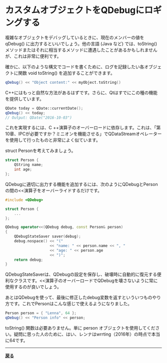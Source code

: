 # カスタムオブジェクトをQDebugにロギングする

複雑なオブジェクトをデバッグしているときに、現在のメンバーの値を qDebug() に出力するといいでしょう。他の言語 (Java など) では、toString() メソッドまたはそれに相当するメソッドに遭遇したことがあるかもしれませんが、これは非常に便利です。

確かに、以下のような構文でコードを書くために、ログを記録したい各オブジェクトに関数 void toString() を追加することができます。

```C++
qDebug() << "Object content:" << myObject.toString()
```

C++にはもっと自然な方法があるはずです。さらに、Qtはすでにこの種の機能を提供しています。

```C++
QDate today = QDate::currentDate();
qDebug() << today;
// Output: QDate("2016-10-03")
```

これを実現するには、C ++演算子のオーバーロードに依存します。これは、「第10章、IPCが必要ですか？ミニオンを機能させる」でQDataStreamオペレーターを使用して行ったものと非常によく似ています。

struct Personを考えてみましょう。

```C++
struct Person {
    QString name;
    int age;
};
```

QDebugに適切に出力する機能を追加するには、次のようにQDebugとPersonの間の<<演算子をオーバーライドするだけです。

```C++
#include <QDebug>

struct Person {
    ...
};

QDebug operator<<(QDebug debug, const Person& person)
{
    QDebugStateSaver saver(debug);
    debug.nospace() << "("
                    << "name: " << person.name << ", "
                    << "age: " << person.age
                    << ")";
    return debug;
}
```

QDebugStateSaverは、QDebugの設定を保存し、破壊時に自動的に復元する便利なクラスです。<<演算子のオーバーロードでQDebugを壊さないように常に使用するのが良いでしょう。

あとはQDebugを使って、最後に修正したdebug変数を返すといういつものやり方です。これでPersonはこんな感じで使えるようになりました。

```C++
Person person = { "Lenna", 64 };
qDebug() << "Person info" << person;
```

toString() 関数は必要ありません。単に person オブジェクトを使用してください。疑問に思った人のために、はい、レンナはwrrting（2016年）の時点で本当に64です。

***

**[戻る](../index.html)**
